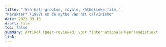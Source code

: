 ```yaml
---
title: "‘Een hele grootse, royale, katholieke film.’ 
*Karakter* (1997) en de mythe van het calvinisme"
date: 2023-03-15
draft: fale
toc: false
summary: Artikel (peer-reviewed) voor *Internationale Neerlandistiek* (verschijnt januari 2024)
link:
---
```


